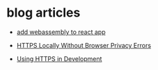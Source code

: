 # blog articles
* [add webassembly to react app](https://blog.scottlogic.com/2019/06/14/add-webassembly-to-react-app.html)

* [HTTPS Locally Without Browser Privacy Errors](https://deliciousbrains.com/https-locally-without-browser-privacy-errors/)
* [Using HTTPS in Development](https://create-react-app.dev/docs/using-https-in-development)